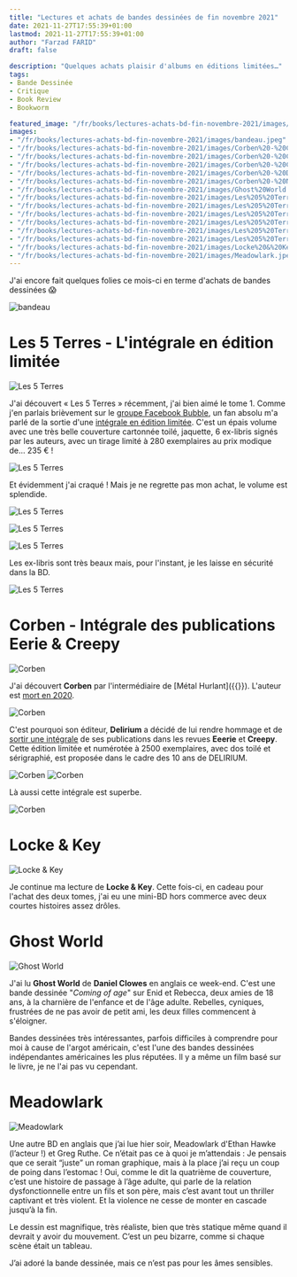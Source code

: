 ```yaml
---
title: "Lectures et achats de bandes dessinées de fin novembre 2021"
date: 2021-11-27T17:55:39+01:00
lastmod: 2021-11-27T17:55:39+01:00
author: "Farzad FARID"
draft: false

description: "Quelques achats plaisir d'albums en éditions limitées…"
tags:
- Bande Dessinée
- Critique
- Book Review
- Bookworm

featured_image: "/fr/books/lectures-achats-bd-fin-novembre-2021/images/bandeau.jpeg"
images:
- "/fr/books/lectures-achats-bd-fin-novembre-2021/images/bandeau.jpeg"
- "/fr/books/lectures-achats-bd-fin-novembre-2021/images/Corben%20-%20Couleur.jpeg"
- "/fr/books/lectures-achats-bd-fin-novembre-2021/images/Corben%20-%20Couverture.jpeg"
- "/fr/books/lectures-achats-bd-fin-novembre-2021/images/Corben%20-%20Creepy.jpeg"
- "/fr/books/lectures-achats-bd-fin-novembre-2021/images/Corben%20-%20Dos.jpeg"
- "/fr/books/lectures-achats-bd-fin-novembre-2021/images/Corben%20-%20N&B.jpeg"
- "/fr/books/lectures-achats-bd-fin-novembre-2021/images/Ghost%20World.jpeg"
- "/fr/books/lectures-achats-bd-fin-novembre-2021/images/Les%205%20Terres%20-%20%20Bible.jpeg"
- "/fr/books/lectures-achats-bd-fin-novembre-2021/images/Les%205%20Terres%20-%20Bible%202.jpeg"
- "/fr/books/lectures-achats-bd-fin-novembre-2021/images/Les%205%20Terres%20-%20Couverture%20tissu.jpeg"
- "/fr/books/lectures-achats-bd-fin-novembre-2021/images/Les%205%20Terres%20-%20Couverture.jpeg"
- "/fr/books/lectures-achats-bd-fin-novembre-2021/images/Les%205%20Terres%20-%20Ex-libris.jpeg"
- "/fr/books/lectures-achats-bd-fin-novembre-2021/images/Les%205%20Terres%20-%20intérieur.jpeg"
- "/fr/books/lectures-achats-bd-fin-novembre-2021/images/Locke%20&%20Key%20T4-5,%20short%20stories.jpeg"
- "/fr/books/lectures-achats-bd-fin-novembre-2021/images/Meadowlark.jpeg"
---
```


J'ai encore fait quelques folies ce mois-ci en terme d'achats de bandes dessinées :scream:

![bandeau](images/bandeau.jpeg)

# Les 5 Terres - L'intégrale en édition limitée

![Les 5 Terres](images/Les%205%20Terres%20-%20Couverture.jpeg)

J'ai découvert « Les 5 Terres » récemment, j'ai bien aimé le tome 1. Comme j'en parlais brièvement sur le [groupe Facebook Bubble](https://www.facebook.com/groups/BubbleBD), un fan absolu m'a parlé de la sortie d'une [intégrale en édition limitée](https://www.editions-i.com/ouvrages/les-5-terres-angleon-40.htm). C'est un épais volume avec une très belle couverture cartonnée toilé, jaquette, 6 ex-libris signés par les auteurs, avec un tirage limité à 280 exemplaires au prix modique de… 235 € !

![Les 5 Terres](images/Les%205%20Terres%20-%20Couverture%20tissu.jpeg)

Et évidemment j'ai craqué ! Mais je ne regrette pas mon achat, le volume est splendide.

![Les 5 Terres](images/Les%205%20Terres%20-%20intérieur.jpeg)

![Les 5 Terres](images/Les%205%20Terres%20-%20%20Bible.jpeg)

![Les 5 Terres](images/Les%205%20Terres%20-%20Bible%202.jpeg)

Les ex-libris sont très beaux mais, pour l'instant, je les laisse en sécurité dans la BD.

![Les 5 Terres](images/Les%205%20Terres%20-%20Ex-libris.jpeg)

# Corben - Intégrale des publications Eerie & Creepy

![Corben](images/Corben%20-%20Couverture.jpeg)

J'ai découvert **Corben** par l'intermédiaire de [Métal Hurlant]({{<ref path="/books/métal-hurlant-collection-complète">}}). L'auteur est [mort en 2020](https://www.lepoint.fr/culture/richard-corben-mort-d-un-visionnaire-11-12-2020-2405336_3.php). 

![Corben](images/Corben%20-%20Dos.jpeg)

C'est pourquoi son éditeur, **Delirium** a décidé de lui rendre hommage et de [sortir une intégrale](https://labeldelirium.com/book/eerie-creepy-integrale-richard-corben/) de ses publications dans les revues **Eeerie** et **Creepy**. Cette édition limitée et numérotée à 2500 exemplaires, avec dos toilé et sérigraphié, est proposée dans le cadre des 10 ans de DELIRIUM.

![Corben](images/Corben%20-%20Couleur.jpeg)
![Corben](images/Corben%20-%20N&B.jpeg)

Là aussi cette intégrale est superbe.

![Corben](images/Corben%20-%20Creepy.jpeg)

# Locke & Key

![Locke & Key](images/Locke%20&%20Key%20T4-5,%20short%20stories.jpeg)

Je continue ma lecture de **Locke & Key**. Cette fois-ci, en cadeau pour l'achat des deux tomes, j'ai eu une mini-BD hors commerce avec deux courtes histoires assez drôles.

# Ghost World

![Ghost World](images/Ghost%20World.jpeg)

J'ai lu **Ghost World** de **Daniel Clowes** en anglais ce week-end. C'est une bande dessinée "_Coming of age_" sur Enid et Rebecca, deux amies de 18 ans, à la charnière de l'enfance et de l'âge adulte. Rebelles, cyniques, frustrées de ne pas avoir de petit ami, les deux filles commencent à s'éloigner.

Bandes dessinées très intéressantes, parfois difficiles à comprendre pour moi à cause de l'argot américain, c'est l'une des bandes dessinées indépendantes américaines les plus réputées. Il y a même un film basé sur le livre, je ne l'ai pas vu cependant.

# Meadowlark

![Meadowlark](images/Meadowlark.jpeg)

Une autre BD en anglais que j’ai lue hier soir, Meadowlark d'Ethan Hawke (l’acteur !) et Greg Ruthe. Ce n’était pas ce à quoi je m’attendais : Je pensais que ce serait “juste” un roman graphique, mais à la place j’ai reçu un coup de poing dans l’estomac ! Oui, comme le dit la quatrième de couverture, c’est une histoire de passage à l’âge adulte, qui parle de la relation dysfonctionnelle entre un fils et son père, mais c’est avant tout un thriller captivant et très violent. Et la violence ne cesse de monter en cascade jusqu’à la fin. 

Le dessin est magnifique, très réaliste, bien que très statique même quand il devrait y avoir du mouvement. C’est un peu bizarre, comme si chaque scène était un tableau.

J’ai adoré la bande dessinée, mais ce n’est pas pour les âmes sensibles.
